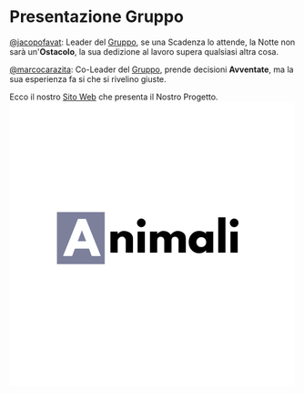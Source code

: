 # Presentazione Gruppo 


[@jacopofavat](https://github.com/JacopoFavat): Leader del [Gruppo](https://github.com/ItisMajo-2021-4DINFO-Informatica/4di-2022-progetto-valida-download-animali), se una Scadenza lo attende, la Notte non sarà un'**Ostacolo**, la sua dedizione al lavoro supera qualsiasi altra cosa.

[@marcocarazita](https://github.com/marcocarazita): Co-Leader del [Gruppo](https://github.com/ItisMajo-2021-4DINFO-Informatica/4di-2022-progetto-valida-download-animali), prende decisioni **Avventate**, ma la sua esperienza fa si che si rivelino giuste.

Ecco il nostro [Sito Web](https://itismajo-2021-4dinfo-informatica.github.io/4di-2022-progetto-valida-download-animali/) che presenta il Nostro Progetto.
![logo](/04-immagini/LogoAnimali.png)